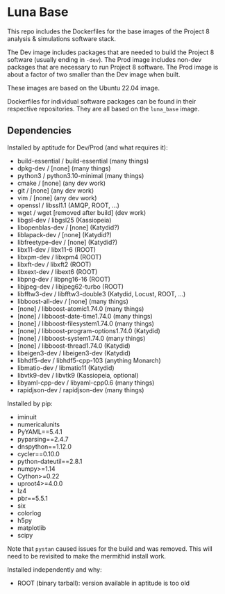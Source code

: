 # Luna Base

This repo includes the Dockerfiles for the base images of the Project 8 analysis & simulations software stack.

The Dev image includes packages that are needed to build the Project 8 software (usually ending in `-dev`).  The Prod image includes non-dev packages that are necessary to run Project 8 software.  The Prod image is about a factor of two smaller than the Dev image when built.

These images are based on the Ubuntu 22.04 image.

Dockerfiles for individual software packages can be found in their respective repositories.  They are all based on the `luna_base` image.

## Dependencies

Installed by aptitude for Dev/Prod (and what requires it):
* build-essential / build-essential (many things)
* dpkg-dev / [none] (many things)
* python3 / python3.10-minimal (many things)
* cmake / [none] (any dev work)
* git / [none] (any dev work)
* vim / [none] (any dev work)
* openssl / libssl1.1 (AMQP, ROOT, ...)
* wget / wget [removed after build] (dev work)
* libgsl-dev / libgsl25 (Kassiopeia)
* libopenblas-dev / [none] (Katydid?)
* liblapack-dev / [none] (Katydid?)
* libfreetype-dev / [none] (Katydid?)
* libx11-dev / libx11-6 (ROOT)
* libxpm-dev / libxpm4 (ROOT)
* libxft-dev / libxft2 (ROOT)
* libxext-dev / libext6 (ROOT)
* libpng-dev / libpng16-16 (ROOT)
* libjpeg-dev / libjpeg62-turbo (ROOT)
* libfftw3-dev / libfftw3-double3 (Katydid, Locust, ROOT, ...)
* libboost-all-dev / [none] (many things)
* [none] / libboost-atomic1.74.0 (many things)
* [none] / libboost-date-time1.74.0 (many things)
* [none] / libboost-filesystem1.74.0 (many things)
* [none] / libboost-program-options1.74.0 (Katydid)
* [none] / libboost-system1.74.0 (many things)
* [none] / libboost-thread1.74.0 (Katydid)
* libeigen3-dev / libeigen3-dev (Katydid)
* libhdf5-dev / libhdf5-cpp-103 (anything Monarch)
* libmatio-dev / libmatio11 (Katydid)
* libvtk9-dev / libvtk9 (Kassiopeia, optional)
* libyaml-cpp-dev / libyaml-cpp0.6 (many things)
* rapidjson-dev / rapidjson-dev (many things)

Installed by pip:
* iminuit
* numericalunits
* PyYAML==5.4.1
* pyparsing==2.4.7
* dnspython==1.12.0
* cycler==0.10.0
* python-dateutil==2.8.1
* numpy>=1.14
* Cython>=0.22
* uproot4>=4.0.0
* lz4
* pbr==5.5.1
* six
* colorlog
* h5py
* matplotlib
* scipy

Note that `pystan` caused issues for the build and was removed.  This will need to be revisited to make the mermithid install work.

Installed independently and why:
* ROOT (binary tarball): version available in aptitude is too old
